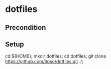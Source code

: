 # dotfiles

## Precondition


## Setup

cd ${HOME};
mkdir dotfiles;
cd dotfiles;
git clone https://github.com/itoso/dotfiles.git ./;

